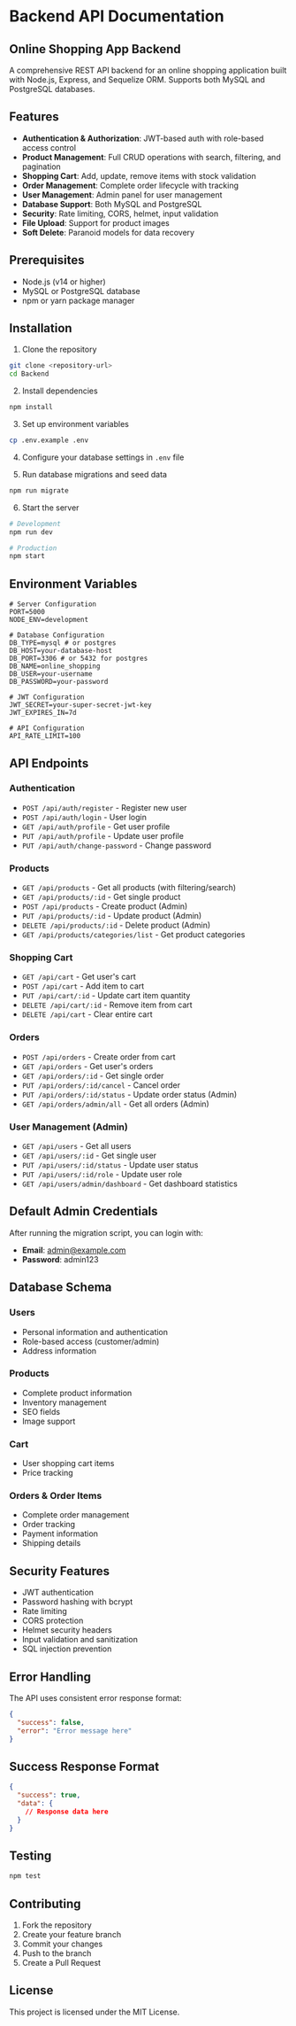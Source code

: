 # Backend API Documentation

## Online Shopping App Backend

A comprehensive REST API backend for an online shopping application built with Node.js, Express, and Sequelize ORM. Supports both MySQL and PostgreSQL databases.

## Features

- **Authentication & Authorization**: JWT-based auth with role-based access control
- **Product Management**: Full CRUD operations with search, filtering, and pagination
- **Shopping Cart**: Add, update, remove items with stock validation
- **Order Management**: Complete order lifecycle with tracking
- **User Management**: Admin panel for user management
- **Database Support**: Both MySQL and PostgreSQL
- **Security**: Rate limiting, CORS, helmet, input validation
- **File Upload**: Support for product images
- **Soft Delete**: Paranoid models for data recovery

## Prerequisites

- Node.js (v14 or higher)
- MySQL or PostgreSQL database
- npm or yarn package manager

## Installation

1. Clone the repository
```bash
git clone <repository-url>
cd Backend
```

2. Install dependencies
```bash
npm install
```

3. Set up environment variables
```bash
cp .env.example .env
```

4. Configure your database settings in `.env` file

5. Run database migrations and seed data
```bash
npm run migrate
```

6. Start the server
```bash
# Development
npm run dev

# Production
npm start
```

## Environment Variables

```env
# Server Configuration
PORT=5000
NODE_ENV=development

# Database Configuration
DB_TYPE=mysql # or postgres
DB_HOST=your-database-host
DB_PORT=3306 # or 5432 for postgres
DB_NAME=online_shopping
DB_USER=your-username
DB_PASSWORD=your-password

# JWT Configuration
JWT_SECRET=your-super-secret-jwt-key
JWT_EXPIRES_IN=7d

# API Configuration
API_RATE_LIMIT=100
```

## API Endpoints

### Authentication
- `POST /api/auth/register` - Register new user
- `POST /api/auth/login` - User login
- `GET /api/auth/profile` - Get user profile
- `PUT /api/auth/profile` - Update user profile
- `PUT /api/auth/change-password` - Change password

### Products
- `GET /api/products` - Get all products (with filtering/search)
- `GET /api/products/:id` - Get single product
- `POST /api/products` - Create product (Admin)
- `PUT /api/products/:id` - Update product (Admin)
- `DELETE /api/products/:id` - Delete product (Admin)
- `GET /api/products/categories/list` - Get product categories

### Shopping Cart
- `GET /api/cart` - Get user's cart
- `POST /api/cart` - Add item to cart
- `PUT /api/cart/:id` - Update cart item quantity
- `DELETE /api/cart/:id` - Remove item from cart
- `DELETE /api/cart` - Clear entire cart

### Orders
- `POST /api/orders` - Create order from cart
- `GET /api/orders` - Get user's orders
- `GET /api/orders/:id` - Get single order
- `PUT /api/orders/:id/cancel` - Cancel order
- `PUT /api/orders/:id/status` - Update order status (Admin)
- `GET /api/orders/admin/all` - Get all orders (Admin)

### User Management (Admin)
- `GET /api/users` - Get all users
- `GET /api/users/:id` - Get single user
- `PUT /api/users/:id/status` - Update user status
- `PUT /api/users/:id/role` - Update user role
- `GET /api/users/admin/dashboard` - Get dashboard statistics

## Default Admin Credentials

After running the migration script, you can login with:
- **Email**: admin@example.com
- **Password**: admin123

## Database Schema

### Users
- Personal information and authentication
- Role-based access (customer/admin)
- Address information

### Products
- Complete product information
- Inventory management
- SEO fields
- Image support

### Cart
- User shopping cart items
- Price tracking

### Orders & Order Items
- Complete order management
- Order tracking
- Payment information
- Shipping details

## Security Features

- JWT authentication
- Password hashing with bcrypt
- Rate limiting
- CORS protection
- Helmet security headers
- Input validation and sanitization
- SQL injection prevention

## Error Handling

The API uses consistent error response format:
```json
{
  "success": false,
  "error": "Error message here"
}
```

## Success Response Format

```json
{
  "success": true,
  "data": {
    // Response data here
  }
}
```

## Testing

```bash
npm test
```

## Contributing

1. Fork the repository
2. Create your feature branch
3. Commit your changes
4. Push to the branch
5. Create a Pull Request

## License

This project is licensed under the MIT License.